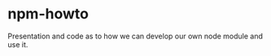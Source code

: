 npm-howto
=========

Presentation and code as to how we can develop our own node module and use it.
